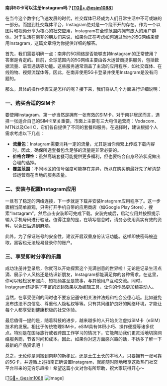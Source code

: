 **南非5G卡可以注册Instagram吗？[[TG💪+ @esim1088](https://t.me/s/esim1088)]**

在当今这个数字化飞速发展的时代，社交媒体已经成为人们日常生活中不可或缺的一部分。而提到社交媒体平台，Instagram绝对是一个绕不开的存在。作为一个以图片和视频分享为核心的社交应用，Instagram在全球范围内拥有庞大的用户群体。对于生活在南非的朋友们来说，如果你正在考虑如何通过当地的5G网络来使用Instagram，这篇文章将为你提供详细的解答。

首先，我们需要明确一点：南非的5G网络是否能够支持Instagram的正常使用？答案是肯定的。目前，全球范围内的5G网络主要由各大运营商提供服务，包括数据流量、语音通话等功能。这些服务通常涵盖了主流的应用程序，如社交媒体、在线购物、视频流媒体等。因此，在南非使用5G卡登录并使用Instagram是没有问题的。

那么，具体的操作步骤又是怎样的呢？接下来，我们将从几个方面进行详细说明：

### 一、购买合适的SIM卡

要使用Instagram，第一步当然是拥有一张有效的SIM卡。对于南非居民而言，选择一张适合自己的SIM卡至关重要。市面上主要有三大电信运营商：Vodacom、MTN以及Cell C，它们各自提供了不同的套餐和服务。在选择时，建议根据个人需求考虑以下几点：

- **流量包**：Instagram需要消耗一定的流量，尤其是当你频繁上传或下载内容时。因此，确保所选套餐包含足够的流量是非常必要的。
- **价格合理性**：虽然高端套餐可能提供更多福利，但也要结合自身经济状况做出合理的选择。
- **覆盖范围**：不同地区的信号强度可能存在差异，所以在购买前最好先了解清楚该运营商在当地的服务质量。

### 二、安装与配置Instagram应用

一旦有了稳定的网络连接，下一步就是下载并安装Instagram应用程序了。这一步骤相当简单直观，只需打开手机自带的应用商店（如Google Play Store），搜索“Instagram”，然后点击安装即可完成下载。安装完成后，启动应用并按照提示输入手机号码进行验证。值得注意的是，在填写信息时，请务必使用真实有效的资料，以免日后遇到麻烦。

此外，为了保证账号的安全性，建议开启双重身份认证功能。这样即使密码被盗取，黑客也无法轻易登录你的账户。

### 三、享受即时分享的乐趣

成功注册并登录后，你就可以开始探索这个充满创意的世界啦！无论是记录生活点滴、展示个人风格还是结识新朋友，Instagram都能满足你的各种需求。在这里，你可以轻松发布照片、短视频甚至是故事，与其他用户互动交流。同时，Instagram还提供了丰富的滤镜效果以及编辑工具，让你的作品更加精美动人。

当然，在享受便利的同时也不要忘记遵守相关法律法规和社会公德心哦。比如避免发布违法不良信息、尊重他人隐私权等等。只有共同维护良好的网络环境，才能让每个人都享受到健康积极的社交体验。

最后值得一提的是，随着科技的进步，越来越多的人开始关注虚拟SIM卡（eSIM）技术的发展。相比于传统物理SIM卡，eSIM具有体积小巧、操作便捷等诸多优点。特别是在国际旅行或者跨国工作学习的情况下，它能帮助我们更灵活地切换网络服务商，节省时间和成本。因此，如果你对这方面感兴趣的话，不妨多了解一下最新的产品资讯吧！

总之，无论你是刚搬到南非的新移民，还是土生土长的本地人，只要拥有一张可靠的5G卡，并遵循上述指南正确设置Instagram，就能随时随地畅享这款热门社交平台带来的无穷乐趣啦！希望这篇小文对你有所帮助，祝大家玩得开心～

[[TG💪+ @esim1088](https://t.me/s/esim1088) ![Image](https://i.postimg.cc/4NQfJmqS/Snipaste-2025-05-13-00-14-12.png)]